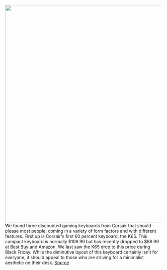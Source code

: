 <img src='https://cdn.vox-cdn.com/thumbor/gT7BROUdo9vWWcZfVTbIRIqg9xI=/0x0:2400x1599/1200x800/filters:focal(1008x608:1392x992)/cdn.vox-cdn.com/uploads/chorus_image/image/70374083/6453148cv27d.0.jpg' width='700px' /><br/>
We found three discounted gaming keyboards from Corsair that should please most people, coming in a variety of form factors and with different features. First up is Corsair's first 60 percent keyboard, the K65. This compact keyboard is normally $109.99 but has recently dropped to $89.99 at Best Buy and Amazon. We last saw the K65 drop to this price during Black Friday. While the diminutive layout of this keyboard certainly isn't for everyone, it should appeal to those who are striving for a minimalist aesthetic on their desk.
<a href='https://www.theverge.com/good-deals/2022/1/11/22876440/corsair-gaming-keyboard-razer-mouse-webcam-amazon-best-buy-deal-sale'> Source <a/>